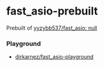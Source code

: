 fast_asio-prebuilt
==================
Prebuilt of [yyzybb537/fast_asio: null](https://github.com/yyzybb537/fast_asio)

### Playground
- [dirkarnez/fast_asio-playground](https://github.com/dirkarnez/fast_asio-playground)